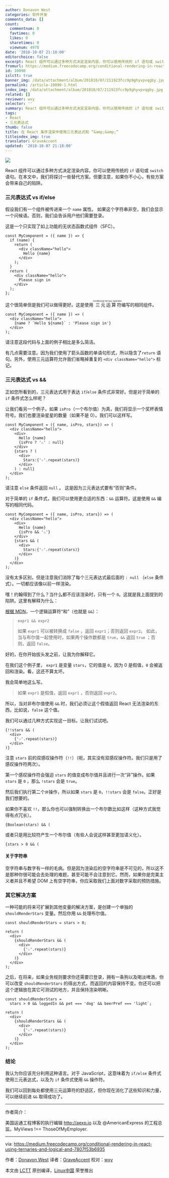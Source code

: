 ```yaml
---
author: Donavon West
categories: 软件开发
comments_data: []
count:
  commentnum: 0
  favtimes: 0
  likes: 0
  sharetimes: 0
  viewnum: 4978
date: '2018-10-07 21:18:00'
editorchoice: false
excerpt: React 组件可以通过多种方式决定渲染内容。你可以使用传统的 if 语句或 switch 语句。在本文中，我们将探讨一些替代方案。但要注意，如果你不小心，有些方案会带来自己的陷阱。
fromurl: https://medium.freecodecamp.org/conditional-rendering-in-react-using-ternaries-and-logical-and-7807f53b6935
id: 10090
islctt: true
banner_img: /data/attachment/album/201810/07/211923fcc9p9ghyvpvqgby.jpg
permalink: /article-10090-1.html
index_img: /data/attachment/album/201810/07/211923fcc9p9ghyvpvqgby.jpg.thumb.jpg
related: []
reviewer: wxy
selector: ''
summary: React 组件可以通过多种方式决定渲染内容。你可以使用传统的 if 语句或 switch 语句。在本文中，我们将探讨一些替代方案。但要注意，如果你不小心，有些方案会带来自己的陷阱。
tags:
- React
- 三元表达式
thumb: false
title: 在 React 条件渲染中使用三元表达式和 “&amp;&amp;”
titleindex_img: true
translator: GraveAccent
updated: '2018-10-07 21:18:00'
---
```


![](/data/attachment/album/201810/07/211923fcc9p9ghyvpvqgby.jpg)


React 组件可以通过多种方式决定渲染内容。你可以使用传统的 `if` 语句或 `switch` 语句。在本文中，我们将探讨一些替代方案。但要注意，如果你不小心，有些方案会带来自己的陷阱。


### 三元表达式 vs if/else


假设我们有一个组件被传进来一个 `name` 属性。 如果这个字符串非空，我们会显示一个问候语。否则，我们会告诉用户他们需要登录。


这是一个只实现了如上功能的无状态函数式组件（SFC）。



```
const MyComponent = ({ name }) => {
  if (name) {
    return (
      <div className="hello">
        Hello {name}
      </div>
    );
  }
  return (
    <div className="hello">
      Please sign in
    </div>
  );
};
```

这个很简单但是我们可以做得更好。这是使用<ruby> 三元运算符 <rt>  conditional ternary operator </rt></ruby>编写的相同组件。



```
const MyComponent = ({ name }) => (
  <div className="hello">
    {name ? `Hello ${name}` : 'Please sign in'}
  </div>
);
```

请注意这段代码与上面的例子相比是多么简洁。


有几点需要注意。因为我们使用了箭头函数的单语句形式，所以隐含了`return` 语句。另外，使用三元运算符允许我们省略掉重复的 `<div className="hello">` 标记。


### 三元表达式 vs &&


正如您所看到的，三元表达式用于表达 `if`/`else` 条件式非常好。但是对于简单的 `if` 条件式怎么样呢？


让我们看另一个例子。如果 `isPro`（一个布尔值）为真，我们将显示一个奖杯表情符号。我们也要渲染星星的数量（如果不是 0）。我们可以这样写。



```
const MyComponent = ({ name, isPro, stars}) => (
  <div className="hello">
    <div>
      Hello {name}
      {isPro ? '♨' : null}
    </div>
    {stars ? (
      <div>
        Stars:{'☆'.repeat(stars)}
      </div>
    ) : null}
  </div>
);
```

请注意 `else` 条件返回 `null` 。 这是因为三元表达式要有“否则”条件。


对于简单的 `if` 条件式，我们可以使用更合适的东西：`&&` 运算符。这是使用 `&&` 编写的相同代码。



```
const MyComponent = ({ name, isPro, stars}) => (
  <div className="hello">
    <div>
      Hello {name}
      {isPro && '♨'}
    </div>
    {stars && (
      <div>
        Stars:{'☆'.repeat(stars)}
      </div>
    )}
  </div>
);
```

没有太多区别，但是注意我们消除了每个三元表达式最后面的 `: null` （`else` 条件式）。一切都应该像以前一样渲染。


嘿！约翰得到了什么？当什么都不应该渲染时，只有一个 `0`。这就是我上面提到的陷阱。这里有解释为什么：


[根据 MDN](https://developer.mozilla.org/en-US/docs/Web/JavaScript/Reference/Operators/Logical_Operators)，一个逻辑运算符“和”（也就是 `&&`）：



> 
> `expr1 && expr2`
> 
> 
> 如果 `expr1` 可以被转换成 `false` ，返回 `expr1`；否则返回 `expr2`。 如此，当与布尔值一起使用时，如果两个操作数都是 `true`，`&&` 返回 `true` ；否则，返回 `false`。
> 
> 
> 


好的，在你开始拔头发之前，让我为你解释它。


在我们这个例子里， `expr1` 是变量 `stars`，它的值是 `0`，因为 0 是假值，`0` 会被返回和渲染。看，这还不算太坏。


我会简单地这么写。



> 
> 如果 `expr1` 是假值，返回 `expr1` ，否则返回 `expr2`。
> 
> 
> 


所以，当对非布尔值使用 `&&` 时，我们必须让这个假值返回 React 无法渲染的东西，比如说，`false` 这个值。


我们可以通过几种方式实现这一目标。让我们试试吧。



```
{!!stars && (
  <div>
    {'☆'.repeat(stars)}
  </div>
)}
```

注意 `stars` 前的双感叹操作符（`!!`）（呃，其实没有双感叹操作符。我们只是用了感叹操作符两次）。


第一个感叹操作符会强迫 `stars` 的值变成布尔值并且进行一次“非”操作。如果 `stars` 是 `0` ，那么 `!stars` 会是 `true`。


然后我们执行第二个`非`操作，所以如果 `stars` 是 `0`，`!!stars` 会是 `false`。正好是我们想要的。


如果你不喜欢 `!!`，那么你也可以强制转换出一个布尔数比如这样（这种方式我觉得有点冗长）。



```
{Boolean(stars) && (
```

或者只是用比较符产生一个布尔值（有些人会说这样甚至更加语义化）。



```
{stars > 0 && (
```

#### 关于字符串


空字符串与数字有一样的毛病。但是因为渲染后的空字符串是不可见的，所以这不是那种你很可能会去处理的难题，甚至可能不会注意到它。然而，如果你是完美主义者并且不希望 DOM 上有空字符串，你应采取我们上面对数字采取的预防措施。


### 其它解决方案


一种可能的将来可扩展到其他变量的解决方案，是创建一个单独的 `shouldRenderStars` 变量。然后你用 `&&` 处理布尔值。



```
const shouldRenderStars = stars > 0;
```


```
return (
  <div>
    {shouldRenderStars && (
      <div>
        {'☆'.repeat(stars)}
      </div>
    )}
  </div>
);
```

之后，在将来，如果业务规则要求你还需要已登录，拥有一条狗以及喝淡啤酒，你可以改变 `shouldRenderStars` 的得出方式，而返回的内容保持不变。你还可以把这个逻辑放在其它可测试的地方，并且保持渲染明晰。



```
const shouldRenderStars = 
  stars > 0 && loggedIn && pet === 'dog' && beerPref === 'light`;
```


```
return (
  <div>
    {shouldRenderStars && (
      <div>
        {'☆'.repeat(stars)}
      </div>
    )}
  </div>
);
```

### 结论


我认为你应该充分利用这种语言。对于 JavaScript，这意味着为 `if/else` 条件式使用三元表达式，以及为 `if` 条件式使用 `&&` 操作符。


我们可以回到每处都使用三元运算符的舒适区，但你现在消化了这些知识和力量，可以继续前进 `&&` 取得成功了。




---


作者简介：


美国运通工程博客的执行编辑 <http://aexp.io> 以及 @AmericanExpress 的工程总监。MyViews !== ThoseOfMyEmployer.




---


via: <https://medium.freecodecamp.org/conditional-rendering-in-react-using-ternaries-and-logical-and-7807f53b6935>


作者：[Donavon West](https://medium.freecodecamp.org/@donavon) 译者：[GraveAccent](https://github.com/GraveAccent) 校对：[wxy](https://github.com/wxy)


本文由 [LCTT](https://github.com/LCTT/TranslateProject) 原创编译，[Linux中国](https://linux.cn/) 荣誉推出